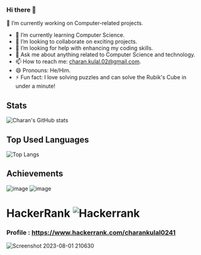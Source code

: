 ### Hi there 👋

🔭 I’m currently working on Computer-related projects.
- 🌱 I’m currently learning Computer Science.
- 👯 I’m looking to collaborate on exciting projects.
- 🤔 I’m looking for help with enhancing my coding skills.
- 💬 Ask me about anything related to Computer Science and technology.
- 📫 How to reach me: charan.kulal.02@gmail.com.
- 😄 Pronouns: He/Him.
- ⚡ Fun fact: I love solving puzzles and can solve the Rubik's Cube in under a minute!

## Stats

![Charan's GitHub stats](https://github-readme-stats.vercel.app/api?username=charankulal&show_icons=true&theme=dark)

## Top Used Languages

![Top Langs](https://github-readme-stats.vercel.app/api/top-langs/?username=charankulal&hide_progress=false)
## Achievements
![image](https://github.com/charankulal/charankulal/assets/78293787/a85fb58e-425d-4da7-8d9e-7296e68c5a7c)
![image](https://github.com/charankulal/charankulal/assets/78293787/cce5be39-04f6-4c2e-9d11-50a696007610)



# HackerRank ![Hackerrank](https://img.shields.io/badge/-Hackerrank-2EC866?style=for-the-badge&logo=HackerRank&logoColor=white) 
### Profile : https://www.hackerrank.com/charankulal0241

![Screenshot 2023-08-01 210630](https://github.com/charankulal/charankulal/assets/78293787/c597f6d0-d5aa-49fc-bbf3-1655cebcc29d)


